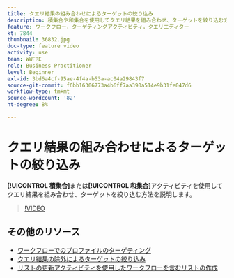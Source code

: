 ```yaml
---
title: クエリ結果の組み合わせによるターゲットの絞り込み
description: 積集合や和集合を使用してクエリ結果を組み合わせ、ターゲットを絞り込む方法を説明します。
feature: ワークフロー，ターゲティングアクティビティ，クエリエディター
kt: 7844
thumbnail: 36832.jpg
doc-type: feature video
activity: use
team: WWFRE
role: Business Practitioner
level: Beginner
exl-id: 3bd6a4cf-95ae-4f4a-b53a-ac04a29843f7
source-git-commit: f6bb16306773a4b6ff7aa390a514e9b31fe047d6
workflow-type: tm+mt
source-wordcount: '82'
ht-degree: 8%

---
```


# クエリ結果の組み合わせによるターゲットの絞り込み

**[!UICONTROL 積集合]**&#x200B;または&#x200B;**[!UICONTROL 和集合]**&#x200B;アクティビティを使用してクエリ結果を組み合わせ、ターゲットを絞り込む方法を説明します。

>[!VIDEO](https://video.tv.adobe.com/v/36832?quality=12)

## その他のリソース

* [ワークフローでのプロファイルのターゲティング](/help/profile-management/target-profiles-in-a-workflow.md)
* [クエリ結果の除外によるターゲットの絞り込み](/help/process-management/refine-targets-by-excluding-query-results.md)
* [リストの更新アクティビティを使用したワークフローを含むリストの作成](/help/process-management/use-the-update-list-activity.md)
